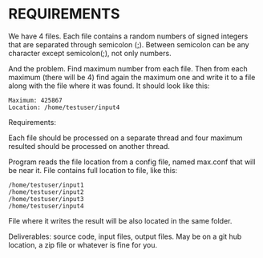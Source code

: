 # REQUIREMENTS

We have 4 files. Each file contains a random numbers of signed integers that are separated through semicolon (;). 
Between semicolon can be any character except semicolon(;), not only numbers. 

And the problem. Find maximum number from each file. 
Then from each maximum (there will be 4) find again the maximum one and write it to a file along with the file where it was found. 
It should look like this:

```
Maximum: 425867
Location: /home/testuser/input4
```

Requirements:

Each file should be processed on a separate thread and four maximum resulted should be processed on another thread.

Program reads the file location from a config file, named max.conf that will be near it. File contains full location to file, like this:

```
/home/testuser/input1
/home/testuser/input2
/home/testuser/input3
/home/testuser/input4
```

File where it writes the result will be also located in the same folder.

Deliverables: source code, input files, output files. May be on a git hub location, a zip file or whatever is fine for you.
